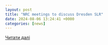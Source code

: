 ```yaml
---
layout: post
title: "NRC meetings to discuss Dresden SLR"
date: 2024-08-06 13:24:41 +0000
categories: [news]
---
```


[Читати далі](https://www.ans.org/news/article-6269/nrc-meetings-to-discuss-dresden-slr/)
